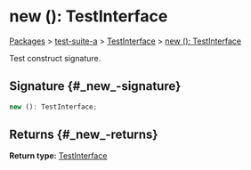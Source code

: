 # new (): TestInterface

[Packages](./) &gt; [test-suite-a](./test-suite-a/) &gt; [TestInterface](./test-suite-a/testinterface-interface/) &gt; [new (): TestInterface](./test-suite-a/testinterface-interface/_new_-constructsignature)

Test construct signature.

## Signature {#\_new\_-signature}

```typescript
new (): TestInterface;
```

## Returns {#\_new\_-returns}

**Return type:** [TestInterface](./test-suite-a/testinterface-interface/)
